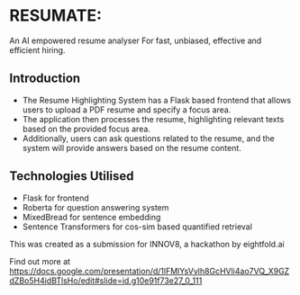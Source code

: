 # RESUMATE:
An AI empowered resume analyser For fast, unbiased, effective and efficient hiring.

## Introduction
* The Resume Highlighting System has a Flask based frontend that allows users to upload a PDF resume and specify a focus area.
* The application then processes the resume, highlighting relevant texts based on the provided focus area. 
* Additionally, users can ask questions related to the resume, and the system will provide answers based on the resume content.

## Technologies Utilised
* Flask for frontend
* Roberta for question answering system
* MixedBread for sentence embedding
* Sentence Transformers for cos-sim based quantified retrieval

This was created as a submission for INNOV8, a hackathon by eightfold.ai

Find out more at https://docs.google.com/presentation/d/1lFMlYsVylh8GcHVli4ao7VQ_X9GZdZBo5H4jdBTlsHo/edit#slide=id.g10e91f73e27_0_111
